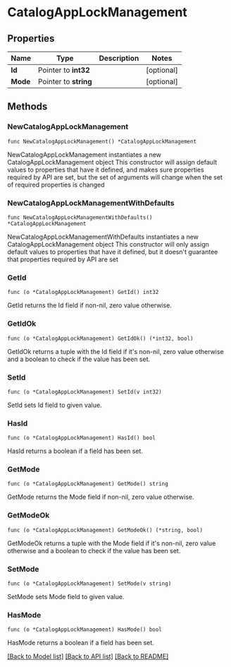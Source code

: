 # CatalogAppLockManagement

## Properties

Name | Type | Description | Notes
------------ | ------------- | ------------- | -------------
**Id** | Pointer to **int32** |  | [optional] 
**Mode** | Pointer to **string** |  | [optional] 

## Methods

### NewCatalogAppLockManagement

`func NewCatalogAppLockManagement() *CatalogAppLockManagement`

NewCatalogAppLockManagement instantiates a new CatalogAppLockManagement object
This constructor will assign default values to properties that have it defined,
and makes sure properties required by API are set, but the set of arguments
will change when the set of required properties is changed

### NewCatalogAppLockManagementWithDefaults

`func NewCatalogAppLockManagementWithDefaults() *CatalogAppLockManagement`

NewCatalogAppLockManagementWithDefaults instantiates a new CatalogAppLockManagement object
This constructor will only assign default values to properties that have it defined,
but it doesn't guarantee that properties required by API are set

### GetId

`func (o *CatalogAppLockManagement) GetId() int32`

GetId returns the Id field if non-nil, zero value otherwise.

### GetIdOk

`func (o *CatalogAppLockManagement) GetIdOk() (*int32, bool)`

GetIdOk returns a tuple with the Id field if it's non-nil, zero value otherwise
and a boolean to check if the value has been set.

### SetId

`func (o *CatalogAppLockManagement) SetId(v int32)`

SetId sets Id field to given value.

### HasId

`func (o *CatalogAppLockManagement) HasId() bool`

HasId returns a boolean if a field has been set.

### GetMode

`func (o *CatalogAppLockManagement) GetMode() string`

GetMode returns the Mode field if non-nil, zero value otherwise.

### GetModeOk

`func (o *CatalogAppLockManagement) GetModeOk() (*string, bool)`

GetModeOk returns a tuple with the Mode field if it's non-nil, zero value otherwise
and a boolean to check if the value has been set.

### SetMode

`func (o *CatalogAppLockManagement) SetMode(v string)`

SetMode sets Mode field to given value.

### HasMode

`func (o *CatalogAppLockManagement) HasMode() bool`

HasMode returns a boolean if a field has been set.


[[Back to Model list]](../README.md#documentation-for-models) [[Back to API list]](../README.md#documentation-for-api-endpoints) [[Back to README]](../README.md)


